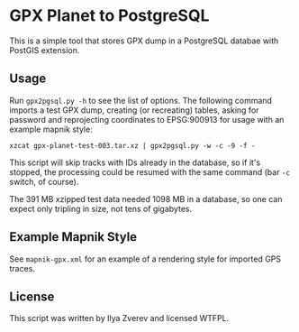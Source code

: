 # GPX Planet to PostgreSQL

This is a simple tool that stores GPX dump in a PostgreSQL databae with PostGIS extension.

## Usage

Run `gpx2pgsql.py -h` to see the list of options. The following command imports
a test GPX dump, creating (or recreating) tables, asking for password and reprojecting
coordinates to EPSG:900913 for usage with an example mapnik style:

    xzcat gpx-planet-test-003.tar.xz | gpx2pgsql.py -w -c -9 -f -

This script will skip tracks with IDs already in the database, so if it's stopped, the processing could be resumed with the same command (bar `-c` switch, of course).

The 391 MB xzipped test data needed 1098 MB in a database, so one can expect only tripling in size, not tens of gigabytes.

## Example Mapnik Style

See `mapnik-gpx.xml` for an example of a rendering style for imported GPS traces.

## License

This script was written by Ilya Zverev and licensed WTFPL.

